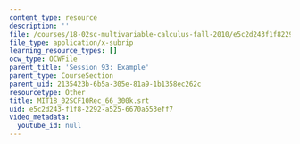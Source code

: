 ```yaml
---
content_type: resource
description: ''
file: /courses/18-02sc-multivariable-calculus-fall-2010/e5c2d243f1f82292a5256670a553eff7_MIT18_02SCF10Rec_66_300k.srt
file_type: application/x-subrip
learning_resource_types: []
ocw_type: OCWFile
parent_title: 'Session 93: Example'
parent_type: CourseSection
parent_uid: 2135423b-6b5a-305e-81a9-1b1358ec262c
resourcetype: Other
title: MIT18_02SCF10Rec_66_300k.srt
uid: e5c2d243-f1f8-2292-a525-6670a553eff7
video_metadata:
  youtube_id: null
---
```

